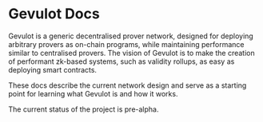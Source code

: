 # Gevulot Docs

Gevulot is a generic decentralised prover network, designed for deploying arbitrary provers as on-chain programs, while maintaining performance similar to centralised provers. The vision of Gevulot is to make the creation of performant zk-based systems, such as validity rollups, as easy as deploying smart contracts.

These docs describe the current network design and serve as a starting point for learning what Gevulot is and how it works.

The current status of the project is pre-alpha.
